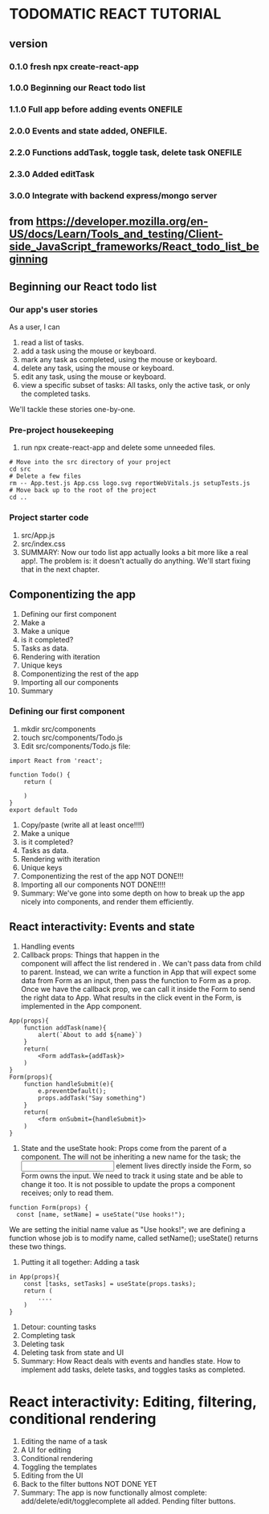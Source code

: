 # TODOMATIC REACT TUTORIAL

## version
### 0.1.0 fresh npx create-react-app
### 1.0.0 Beginning our React todo list
### 1.1.0 Full app before adding events ONEFILE
### 2.0.0 Events and state added, ONEFILE.
### 2.2.0 Functions addTask, toggle task, delete task ONEFILE
### 2.3.0 Added editTask
### 3.0.0 Integrate with backend express/mongo server


## from https://developer.mozilla.org/en-US/docs/Learn/Tools_and_testing/Client-side_JavaScript_frameworks/React_todo_list_beginning

## Beginning our React todo list

### Our app's user stories
As a user, I can

1. read a list of tasks.
1. add a task using the mouse or keyboard.
1. mark any task as completed, using the mouse or keyboard.
1. delete any task, using the mouse or keyboard.
1. edit any task, using the mouse or keyboard.
1. view a specific subset of tasks: All tasks, only the active task, or only the completed tasks.

We'll tackle these stories one-by-one.

### Pre-project housekeeping 

1. run npx create-react-app and delete some unneeded files. 
```
# Move into the src directory of your project
cd src
# Delete a few files
rm -- App.test.js App.css logo.svg reportWebVitals.js setupTests.js
# Move back up to the root of the project
cd ..
```
### Project starter code
1. src/App.js
1. src/index.css
1. SUMMARY: Now our todo list app actually looks a bit more like a real app!. The problem is: it doesn't actually do anything. We'll start fixing that in the next chapter.

## Componentizing the app
1. Defining our first component
1. Make a <Todo/>
1. Make a unique <Todo />
1. is it completed?
1. Tasks as data.
1. Rendering with iteration
1. Unique keys
1. Componentizing the rest of the app
1. Importing all our components
1. Summary

### Defining our first component
1. mkdir src/components
1. touch src/components/Todo.js
1. Edit src/components/Todo.js file: 
```
import React from 'react';

function Todo() {
    return (

    )
}
export default Todo
```
1. Copy/paste (write all at least once!!!!)
1. Make a unique <Todo name="One" />
1. is it completed? <Todo name="One" completed={true}/>
1. Tasks as data.
1. Rendering with iteration
1. Unique keys <Todo name="One" completed={true} id={todo-0}/>
1. Componentizing the rest of the app NOT DONE!!!
1. Importing all our components NOT DONE!!!!
1. Summary: We've gone into some depth on how to break up the app nicely into components, and render them efficiently. 

## React interactivity: Events and state

1. Handling events
1. Callback props: Things that happen in the <Form/> component will affect the list rendered in <App />. We can't pass data from child to parent. Instead, we can write a function in App that will expect some data from Form as an input, then pass the function to Form as a prop. Once we have the callback prop, we can call it inside the Form to send the right data to App. What results in the click event in the Form, is implemented in the App component. 
```
App(props){
    function addTask(name){
        alert(`About to add ${name}`)
    }
    return(
        <Form addTask={addTask}>
    )
}
Form(props){
    function handleSubmit(e){
        e.preventDefault();
        props.addTask("Say something")
    }
    return(
        <form onSubmit={handleSubmit}>
    )
}
```
1. State and the useState hook: Props come from the parent of a component. The <Form/> will not be inheriting a new name for the task; the <input > element lives directly inside the Form, so Form owns the input. We need to track it using state and be able to change it too. It is not possible to update the props a component receives; only to read them. 
```
function Form(props) {
  const [name, setName] = useState("Use hooks!");  
```
We are setting the initial name value as "Use hooks!"; we are defining a function whose job is to modify name, called setName(); useState() returns these two things.
1. Putting it all together: Adding a task
```
in App(props){ 
    const [tasks, setTasks] = useState(props.tasks);
    return (
        ....
    )
}
```
1. Detour: counting tasks
1. Completing task
1. Deleting task
1. Deleting task from state and UI
1. Summary: How React deals with events and handles state. How to implement add tasks, delete tasks, and toggles tasks as completed. 

# React interactivity: Editing, filtering, conditional rendering
1. Editing the name of a task
1. A UI for editing
1. Conditional rendering
1. Toggling the <Todo /> templates
1. Editing from the UI
1. Back to the filter buttons NOT DONE YET
1. Summary: The app is now functionally almost complete: add/delete/edit/togglecomplete all added. Pending filter buttons.

